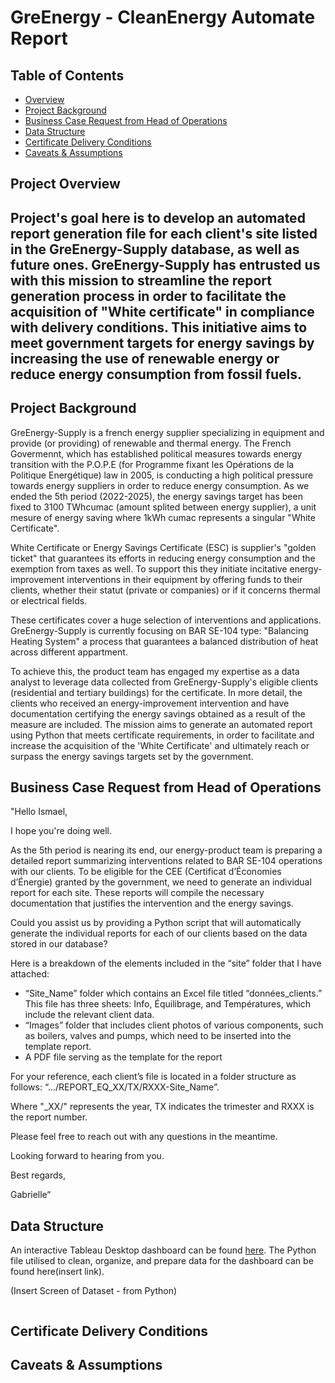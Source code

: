 # GreEnergy - CleanEnergy Automate Report

## Table of Contents

* [Overview](#project-overview)
* [Project Background](#project-background)
* [Business Case Request from Head of Operations](#Business-Case-Request-from-Head-of-Operations)
* [Data Structure](#data-structure)
* [Certificate Delivery Conditions](#certificate-delivery-conditions)
* [Caveats & Assumptions](#caveats-assumptions)

## Project Overview

## **Project's goal here is to develop an automated report generation file for each client's site listed in the GreEnergy-Supply database, as well as future ones. GreEnergy-Supply has entrusted us with this mission to streamline the report generation process in order to facilitate the acquisition of "White certificate" in compliance with delivery conditions. This initiative aims to meet government targets for energy savings by increasing the use of renewable energy or reduce energy consumption from fossil fuels.** 

## Project Background

GreEnergy-Supply is a french energy supplier specializing in equipment and provide (or providing) of renewable and thermal energy. The French Govermennt, which has established political measures towards energy transition with the P.O.P.E (for Programme fixant les Opérations de la Politique Energétique) law in 2005, is conducting a high political pressure towards energy suppliers in order to reduce energy consumption. As we ended the 5th period (2022-2025), the energy savings target has been fixed to 3100 TWhcumac (amount splited between energy supplier), a unit mesure of energy saving where 1kWh cumac represents a singular "White Certificate". 

White Certificate or Energy Savings Certificate (ESC) is supplier's "golden ticket" that guarantees its efforts in reducing energy consumption and the exemption from taxes as well. To support this they initiate incitative energy-improvement interventions in their equipment by offering funds to their clients, whether their statut (private or companies) or if it concerns thermal or electrical fields. 

These certificates cover a huge selection of interventions and applications. GreEnergy-Supply is currently focusing on BAR SE-104 type: "Balancing Heating System" a process that guarantees a balanced distribution of heat across different appartment.

To achieve this, the product team has engaged my expertise as a data analyst to leverage data collected from GreEnergy-Supply's eligible clients (residential and tertiary buildings) for the certificate.
In more detail, the clients who received an energy-improvement intervention and have documentation certifying the energy savings obtained as a result of the measure are included.
The mission aims to generate an automated report using Python that meets certificate requirements, in order to facilitate and increase the acquisition of the 'White Certificate' and ultimately reach or surpass the energy savings targets set by the government.

## Business Case Request from Head of Operations

"Hello Ismael,

I hope you're doing well.

As the 5th period is nearing its end, our energy-product team is preparing a detailed report summarizing interventions related to BAR SE-104 operations with our clients. To be eligible for the CEE (Certificat d’Économies d’Énergie) granted by the government, we need to generate an individual report for each site. These reports will compile the necessary documentation that justifies the intervention and the energy savings.

Could you assist us by providing a Python script that will automatically generate the individual reports for each of our clients based on the data stored in our database?

Here is a breakdown of the elements included in the “site” folder that I have attached:

- “Site_Name” folder which contains an Excel file titled “données_clients.” This file has three sheets: Info, Équilibrage, and Températures, which include the relevant client data.
- “Images” folder that includes client photos of various components, such as boilers, valves and pumps, which need to be inserted into the template report.
- A PDF file serving as the template for the report

For your reference, each client’s file is located in a folder structure as follows: “.../REPORT_EQ_XX/TX/RXXX-Site_Name”.

Where "_XX/" represents the year, TX indicates the trimester and RXXX is the report number.

Please feel free to reach out with any questions in the meantime.


Looking forward to hearing from you.


Best regards,

Gabrielle“

## Data Structure

An interactive Tableau Desktop dashboard can be found [here](https://public.tableau.com/app/profile/ismael.cisse/viz/ElecTechAnalysis/ExecutiveOverview?publish=yes).
The Python file utilised to clean, organize, and prepare data for the dashboard can be found here(insert link).

(Insert Screen of Dataset - from Python)

```Python


```

## Certificate Delivery Conditions

## Caveats & Assumptions
